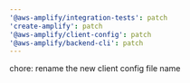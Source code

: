```yaml
---
'@aws-amplify/integration-tests': patch
'create-amplify': patch
'@aws-amplify/client-config': patch
'@aws-amplify/backend-cli': patch
---
```


chore: rename the new client config file name
